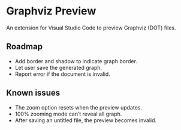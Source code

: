 # Graphviz Preview

An extension for Visual Studio Code to preview Graphviz (DOT) files.

## Roadmap

- Add border and shadow to indicate graph border.
- Let user save the generated graph.
- Report error if the document is invalid.

## Known issues

- The zoom option resets when the preview updates.
- 100% zooming mode can’t reveal all graph.
- After saving an untitled file, the preview becomes invalid.
